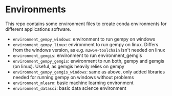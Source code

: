 # Environments  
This repo contains some environment files to create conda environments for different applications software. 

* `environment_gempy_windows`: environment to run gempy on windows 
* `environment_gempy_linux`: environment to run gempy on linux. Differs from the windows version, as e.g. `m2w64-toolchain` isn't needed on linux  
* `environment_gemgis`: environment to run environment_gemgis  
* `environment_gempy_gemgis`: environment to run both, gempy and gemgis (on linux). Useful, as gemgis heavily relies on gempy  
* `environment_gempy_gemgis_windows`: same as above, only added libraries needed for running gempy on windows without problems  
* `environment_mlearn`: basic machine learning environment  
* `environment_datasci`: basic data science environment  